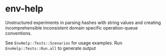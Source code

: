 # env-help
Unstructured experiments in parsing hashes with string values and creating incomprehensible inconsistent domain specific operation-queue conventions.

See ``EnvHelp::Tests::Scenarios`` for usage examples.
Run ``EnvHelp::Tests::Run.all`` to generate output
